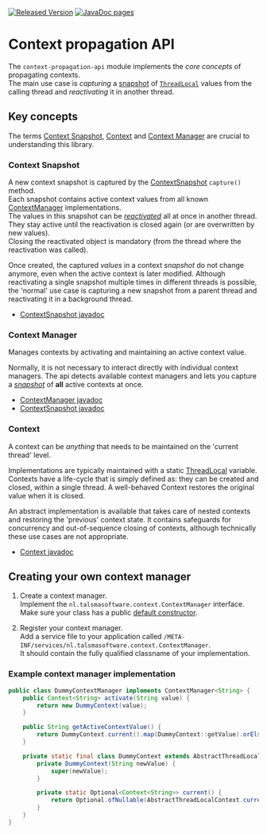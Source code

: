 [![Released Version][maven-img]][maven] 
[![JavaDoc pages][javadoc-img]][javadoc] 

# Context propagation API

The `context-propagation-api` module implements the _core concepts_ 
of propagating contexts.  
The main use case is _capturing_ a [snapshot][contextsnapshot] 
of [`ThreadLocal`][threadlocal] values from the calling thread 
and _reactivating_ it in another thread.

## Key concepts

The terms [Context Snapshot](#context-snapshot), [Context](#context)
and [Context Manager](#context-manager) are crucial to understanding this library.

### Context Snapshot

A new context snapshot is captured by the [ContextSnapshot] `capture()` method.  
Each snapshot contains active context values from all known [ContextManager] implementations.  
The values in this snapshot can be [_reactivated_](https://javadoc.io/page/nl.talsmasoftware.context/context-propagation/latest/nl/talsmasoftware/context/ContextSnapshot.html#reactivate--) all at once in another thread. 
They stay active until the reactivation is closed again (or are overwritten by new values).  
Closing the reactivated object is mandatory (from the thread where the reactivation was called).

Once created, the captured _values_ in a context _snapshot_ do not change anymore, 
even when the active context is later modified.
Although reactivating a single snapshot multiple times in different threads is possible,
the 'normal' use case is capturing a new snapshot from a parent thread and reactivating it in a background thread.

- [ContextSnapshot javadoc](https://javadoc.io/page/nl.talsmasoftware.context/context-propagation/latest/nl/talsmasoftware/context/ContextSnapshot.html)

### Context Manager

Manages contexts by activating and maintaining an active context value.

Normally, it is not necessary to interact directly with individual context managers.
The api detects available context managers and lets 
you capture a [_snapshot_](#context-snapshot) of **all** active contexts at once.

- [ContextManager javadoc][contextmanager]
- [ContextSnapshot javadoc][contextsnapshot]

### Context

A context can be _anything_ that needs to be maintained on the 'current thread' level.

Implementations are typically maintained with a static [ThreadLocal] variable.
Contexts have a life-cycle that is simply defined as: they can be created and closed, 
within a single thread.
A well-behaved Context restores the original value when it is closed.

An abstract implementation is available that takes care of nested contexts 
and restoring the 'previous' context state.
It contains safeguards for concurrency and out-of-sequence closing of contexts, 
although technically these use cases are not appropriate.

- [Context javadoc][context]

## Creating your own context manager

1. Create a context manager.  
Implement the  `nl.talsmasoftware.context.ContextManager` interface.  
Make sure your class has a public [default constructor](https://en.wikipedia.org/wiki/Nullary_constructor).
  
2. Register your context manager.  
Add a service file to your application called `/META-INF/services/nl.talsmasoftware.context.ContextManager`.  
It should contain the fully qualified classname of your implementation.

### Example context manager implementation

```java
public class DummyContextManager implements ContextManager<String> {
    public Context<String> activate(String value) {
        return new DummyContext(value);
    }

    public String getActiveContextValue() {
        return DummyContext.current().map(DummyContext::getValue).orElse(null);
    }

    private static final class DummyContext extends AbstractThreadLocalContext<String> {
        private DummyContext(String newValue) {
            super(newValue);
        }

        private static Optional<Context<String>> current() {
            return Optional.ofNullable(AbstractThreadLocalContext.current(DummyContext.class));
        }
    }
}
```


  [maven-img]: https://img.shields.io/maven-central/v/nl.talsmasoftware.context/context-propagation.svg
  [maven]: https://search.maven.org/artifact/nl.talsmasoftware.context/context-propagation
  [javadoc-img]: https://www.javadoc.io/badge/nl.talsmasoftware.context/context-propagation.svg
  [javadoc]: https://www.javadoc.io/doc/nl.talsmasoftware.context/context-propagation 

  [threadlocal]: https://docs.oracle.com/javase/8/docs/api/java/lang/ThreadLocal.html
  [context]: https://javadoc.io/page/nl.talsmasoftware.context/context-propagation/latest/nl/talsmasoftware/context/api/Context.html
  [contextsnapshot]: https://javadoc.io/page/nl.talsmasoftware.context/context-propagation/latest/nl/talsmasoftware/context/api/ContextSnapshot.html
  [contextmanager]: https://javadoc.io/page/nl.talsmasoftware.context/context-propagation/latest/nl/talsmasoftware/context/api/ContextManager.html

